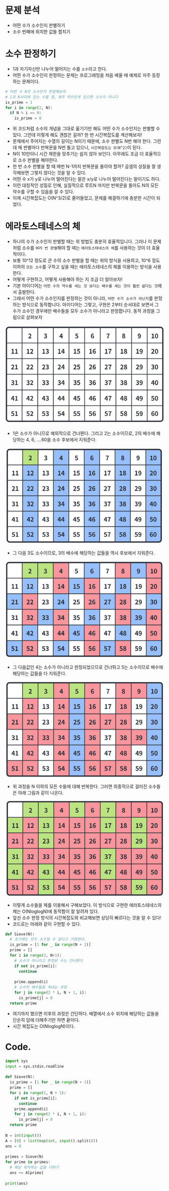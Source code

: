 # 문제 분석
- 어떤 수가 소수인지 판별하기
- 소수 번째에 위치한 값들 합치기

# 소수 판정하기
- 1과 자기자신만 나누어 떨어지는 수를 `소수`라고 한다. 
- 어떤 수가 소수인지 판정하는 문제는 프로그래밍을 처음 배울 때 예제로 자주 등장하는 문제이다.

```python
# 어떤 수 N이 소수인지 판정해보자
# 1과 N사이에 있는 수들 중, N의 약수인게 있으면 소수가 아니다
is_prime = 1
for i in range(2, N):
  if N % i == 0:
    is_prime = 0
```

- 위 코드처럼 소수의 개념을 그대로 옮기기만 해도 어떤 수가 소수인지는 판별할 수 있다. 그런데 이렇게 해도 괜찮은 걸까? 한 번 시간복잡도를 계산해보자!
- 문제에서 주어지는 수열의 길이는 N이기 때문에, 소수 판별도 N번 해야 한다. 그런데 매 판별마다 반복문을 N번 돌고 있으니, `시간복잡도는 O(N^2)`이 된다.
- N이 10만이니 시간 제한을 맞추기는 쉽지 않아 보인다. 아무래도 조금 더 효율적으로 소수 판별을 해야한다.
- 한 번 소수 판별을 할 때 매번 N-1까지 반복문을 돌아야 할까? 곱셈의 성질을 잘 생각해보면 그렇지 않다는 것을 알 수 있다.
- 어떤 수 x가 y로 나누어 떨어진다는 말은 x/y로 나누어 떨어진다는 말이기도 하다.
- 이런 대칭적인 성질로 인해, 실질적으로 루트N 까지만 반복문을 돌아도 N의 모든 약수를 구할 수 있음을 알 수 있다.
- 이제 시간복잡도는 O(N^3/2)로 줄어들었고, 문제를 해결하기에 충분한 시간이 되었다.

# 에라토스테네스의 체
- 하나의 수가 소수인지 판별할 때는 위 방법도 충분히 효율적입니다. 그러나 이 문제처럼 소수를 `여러 번 판별`해야 할 때는 `에라토스테네스의 체`를 사용하는 것이 더 효율적이다.
- 보통 10^12 정도로 큰 수의 소수 판별을 할 때는 위의 방식을 사용하고, 10^6 정도 이하의 `모든 소수`를 구하고 싶을 때는 에라토스테네스의 체를 이용하는 방식을 사용한다.
- 어떻게 구현하고, 어떻게 사용해야 하는 지 조금 더 알아보자!
- 기본 아이디어는 `어떤 수의 약수를 세는 것 보다는 배수를 세는 것이 훨씬 쉽다는 것`에서 출발한다.
- 그래서 어떤 수가 소수인지를 판정하는 것이 아니라, `어떤 수가 소수가 아닌지`를 판정하는 방식으로 동작합니다. 아이디어는 그렇고, 구현은 2부터 순서대로 보면서 그 수가 소수인 경우에만 배수들을 모두 소수가 아니라고 판정합니다. 동작 과정을 그림으로 살펴보자

![소수 동작1](./image/%EC%86%8C%EC%88%98%EB%8F%99%EC%9E%911.png)

- 1은 소수가 아니므로 예외적으로 건너뛴다. 그리고 2는 소수이므로, 2의 배수에 해당하는 4, 6, ....60을 소수 후보에서 지워준다.

![소수 동작2](./image/%EC%86%8C%EC%88%98%EB%8F%99%EC%9E%912.png)

- 그 다음 3도 소수이므로, 3의 배수에 해당하는 값들을 역시 후보에서 지워준다.

![소수 동작3](./image/%EC%86%8C%EC%88%98%EB%8F%99%EC%9E%913.png)

- 그 다음값인 4는 소수가 아니라고 판정되었으므로 건너뛰고 5는 소수이므로 배수에 해당하는 값들을 다 지워준다.

![소수 동작4](./image/%EC%86%8C%EC%88%98%EB%8F%99%EC%9E%914.png)

- 위 과정을 N 이하의 모든 수들에 대해 반복한다. 그러면 최종적으로 걸러진 소수들은 아래 그림과 같이 나온다.

![소수 동작5](./image/%EC%86%8C%EC%88%98%EB%8F%99%EC%9E%915.png)

- 이렇게 소수들을 체를 이용해서 구해보았다. 이 방식으로 구현한 에라토스테네스의 체는 O(NloglogN)에 동작함이 잘 알려져 있다.
- 앞선 소수 판정 방식의 시간복잡도와 비교해보면 상당히 빠르다는 것을 알 수 있다!
- 코드로는 아래와 같이 구현할 수 있다.

```python
def Sieve(N):
  # 초기에는 모두 소수일 수 있다고 가정한다.
  is_prime = [1 for _ in range(N + 1)]
  prime = []
  for i in range(2, N+1):
    # 소수가 아니라고 판정된 수는 건너뛴다
    if not is_prime[i]:
      continue
    
    prime.append(i)
    # 소수의 배수들을 쳐내는 과정
    for j in range(2 * i, N + 1, i):
      is_prime[j] = 0
  return prime
```

- 여기까지 했으면 이후의 과정은 간단하다. 배열에서 소수 위치에 해당하는 값들을 단순히 답에 더해주기만 하면 끝이다.
- 시간 복잡도는 O(NloglogN)이다.

# Code.

```python
import sys
input = sys.stdin.readline

def Sieve(N):
  is_prime = [1 for _ in range(N + 1)]
  prime = []
  for i in range(2, N + 1):
    if not is_prime[i]:
      continue
    prime.append(i)
    for j in range(2 * i, N + 1, i):
      is_prime[j] = 0
  return prime

N = int(input())
A = [0] + list(map(int, input().split()))
ans = 0

primes = Sieve(N)
for prime in primes:
  # 해당 위치하는 값을 더하기
  ans += A[prime]

print(ans)
```